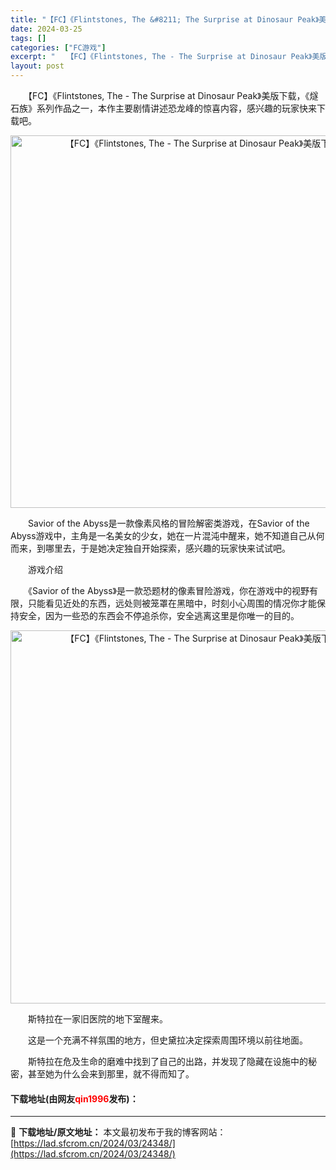 ```yaml
---
title: "【FC】《Flintstones, The &#8211; The Surprise at Dinosaur Peak》美版下载"
date: 2024-03-25
tags: []
categories: ["FC游戏"]
excerpt: "　　【FC】《Flintstones, The - The Surprise at Dinosaur Peak》美版下载，《燧石族》系列作品之一，本作主要剧情讲述恐龙峰的惊喜内容，感兴趣的玩家快来下载吧。 　　Savior of the Abyss是一款像素风格的冒险解密类游戏，在Savior of&hellip;"
layout: post
---
```


 <p>　　【FC】《Flintstones, The - The Surprise at Dinosaur Peak》美版下载，《燧石族》系列作品之一，本作主要剧情讲述恐龙峰的惊喜内容，感兴趣的玩家快来下载吧。</p> <p align="center"><img align="" border="0" src="https://lad.sfcrom.cn/wp-content/uploads/2024/03/20240325_6601911f97fd3.png" width="596" alt="【FC】《Flintstones, The - The Surprise at Dinosaur Peak》美版下载" /></p> <p>　　Savior of the Abyss是一款像素风格的冒险解密类游戏，在Savior of the Abyss游戏中，主角是一名美女的少女，她在一片混沌中醒来，她不知道自己从何而来，到哪里去，于是她决定独自开始探索，感兴趣的玩家快来试试吧。</p> <p>　　游戏介绍</p> <p>　　《Savior of the Abyss》是一款恐题材的像素冒险游戏，你在游戏中的视野有限，只能看见近处的东西，远处则被笼罩在黑暗中，时刻小心周围的情况你才能保持安全，因为一些恐的东西会不停追杀你，安全逃离这里是你唯一的目的。</p> <p align="center"><img align="" border="0" src="https://lad.sfcrom.cn/wp-content/uploads/2024/03/20240325_6601912035cb8.png" width="597" alt="【FC】《Flintstones, The - The Surprise at Dinosaur Peak》美版下载" /></p> <p>　　斯特拉在一家旧医院的地下室醒来。</p> <p>　　这是一个充满不祥氛围的地方，但史黛拉决定探索周围环境以前往地面。</p> <p>　　斯特拉在危及生命的磨难中找到了自己的出路，并发现了隐藏在设施中的秘密，甚至她为什么会来到那里，就不得而知了。</p> <p><h4>下载地址(由网友<font color="red">qin1996</font>发布)：</h4></p> 

---
📖 **下载地址/原文地址：** 本文最初发布于我的博客网站：[https://lad.sfcrom.cn/2024/03/24348/](https://lad.sfcrom.cn/2024/03/24348/)

